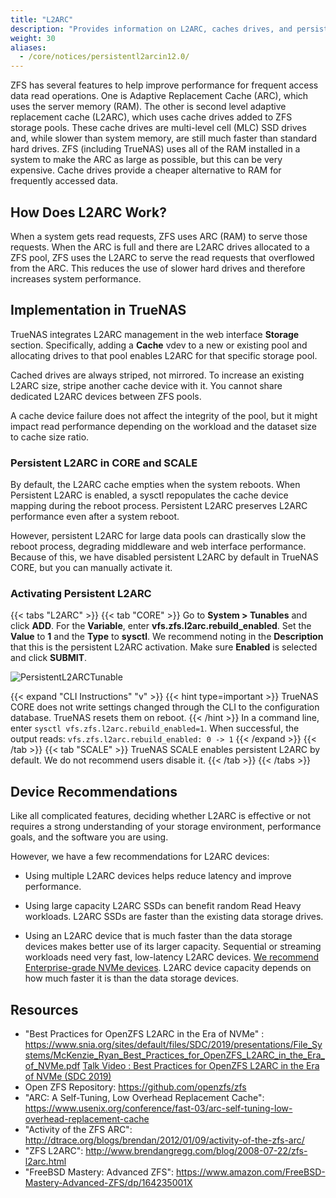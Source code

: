 ```yaml
---
title: "L2ARC"
description: "Provides information on L2ARC, caches drives, and persistent L2ARC implementations in TrueNAS CORE and SCALE."
weight: 30
aliases:
  - /core/notices/persistentl2arcin12.0/
---
```


ZFS has several features to help improve performance for frequent access data read operations. 
One is Adaptive Replacement Cache (ARC), which uses the server memory (RAM). 
The other is second level adaptive replacement cache (L2ARC), which uses cache drives added to ZFS storage pools. 
These cache drives are multi-level cell (MLC) SSD drives and, while slower than system memory, are still much faster than standard hard drives. 
ZFS (including TrueNAS) uses all of the RAM installed in a system to make the ARC as large as possible, but this can be very expensive. 
Cache drives provide a cheaper alternative to RAM for frequently accessed data.

## How Does L2ARC Work?

When a system gets read requests, ZFS uses ARC (RAM) to serve those requests. 
When the ARC is full and there are L2ARC drives allocated to a ZFS pool, ZFS uses the L2ARC to serve the read requests that overflowed from the ARC. 
This reduces the use of slower hard drives and therefore increases system performance.

## Implementation in TrueNAS

TrueNAS integrates L2ARC management in the web interface **Storage** section. 
Specifically, adding a **Cache** vdev to a new or existing pool and allocating drives to that pool enables L2ARC for that specific storage pool.

Cached drives are always striped, not mirrored.
To increase an existing L2ARC size, stripe another cache device with it.
You cannot share dedicated L2ARC devices between ZFS pools.

A cache device failure does not affect the integrity of the pool, but it might impact read performance depending on the workload and the dataset size to cache size ratio.

### Persistent L2ARC in CORE and SCALE

By default, the L2ARC cache empties when the system reboots.
When Persistent L2ARC is enabled, a sysctl repopulates the cache device mapping during the reboot process.
Persistent L2ARC preserves L2ARC performance even after a system reboot.

However, persistent L2ARC for large data pools can drastically slow the reboot process, degrading middleware and web interface performance.
Because of this, we have disabled persistent L2ARC by default in TrueNAS CORE, but you can manually activate it.

### Activating Persistent L2ARC

{{< tabs "L2ARC" >}}
{{< tab "CORE" >}}
Go to **System > Tunables** and click **ADD**.
For the **Variable**, enter **vfs.zfs.l2arc.rebuild_enabled**. Set the **Value** to **1** and the **Type** to **sysctl**.
We recommend noting in the **Description** that this is the persistent L2ARC activation.
Make sure **Enabled** is selected and click **SUBMIT**.

![PersistentL2ARCTunable](/images/CORE/System/SystemTunablesL2ARCRebuild.png "Persistent L2ARC Activation")

{{< expand "CLI Instructions" "v" >}}
{{< hint type=important >}}
TrueNAS CORE does not write settings changed through the CLI to the configuration database. TrueNAS resets them on reboot.
{{< /hint >}}
In a command line, enter `sysctl vfs.zfs.l2arc.rebuild_enabled=1`.
When successful, the output reads: `vfs.zfs.l2arc.rebuild_enabled: 0 -> 1`
{{< /expand >}}
{{< /tab >}}
{{< tab "SCALE" >}}
TrueNAS SCALE enables persistent L2ARC by default. We do not recommend users disable it.
{{< /tab >}}
{{< /tabs >}}

## Device Recommendations

Like all complicated features, deciding whether L2ARC is effective or not requires a strong understanding of your storage environment, performance goals, and the software you are using.

However, we have a few recommendations for L2ARC devices:

* Using multiple L2ARC devices helps reduce latency and improve performance.

* Using large capacity L2ARC SSDs can benefit random Read Heavy workloads. L2ARC SSDs are faster than the existing data storage drives.

* Using an L2ARC device that is much faster than the data storage devices makes better use of its larger capacity. 
  Sequential or streaming workloads need very fast, low-latency L2ARC devices. 
  [We recommend Enterprise-grade NVMe devices](https://www.snia.org/sites/default/files/SDC/2019/presentations/File_Systems/McKenzie_Ryan_Best_Practices_for_OpenZFS_L2ARC_in_the_Era_of_NVMe.pdf). L2ARC device capacity depends on how much faster it is than the data storage devices. 


## Resources

* "Best Practices for OpenZFS L2ARC in the Era of NVMe" : https://www.snia.org/sites/default/files/SDC/2019/presentations/File_Systems/McKenzie_Ryan_Best_Practices_for_OpenZFS_L2ARC_in_the_Era_of_NVMe.pdf [Talk Video : Best Practices for OpenZFS L2ARC in the Era of NVMe (SDC 2019)](https://www.youtube.com/watch?v=yHgSU6iqrlE)
* Open ZFS Repository: https://github.com/openzfs/zfs
* "ARC: A Self-Tuning, Low Overhead Replacement Cache": https://www.usenix.org/conference/fast-03/arc-self-tuning-low-overhead-replacement-cache
* "Activity of the ZFS ARC": http://dtrace.org/blogs/brendan/2012/01/09/activity-of-the-zfs-arc/
* "ZFS L2ARC": http://www.brendangregg.com/blog/2008-07-22/zfs-l2arc.html
* "FreeBSD Mastery: Advanced ZFS": https://www.amazon.com/FreeBSD-Mastery-Advanced-ZFS/dp/164235001X
